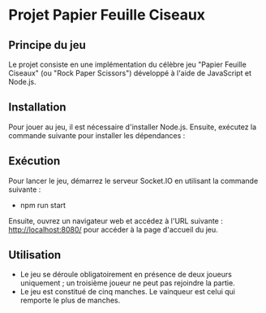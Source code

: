 # Projet Papier Feuille Ciseaux

## Principe du jeu

Le projet consiste en une implémentation du célèbre jeu "Papier Feuille Ciseaux" (ou "Rock Paper Scissors") développé à l'aide de JavaScript et Node.js.

## Installation

Pour jouer au jeu, il est nécessaire d'installer Node.js. Ensuite, exécutez la commande suivante pour installer les dépendances :


## Exécution

Pour lancer le jeu, démarrez le serveur Socket.IO en utilisant la commande suivante :

- npm run start

Ensuite, ouvrez un navigateur web et accédez à l'URL suivante : [http://localhost:8080/](http://localhost:8080/) pour accéder à la page d'accueil du jeu.

## Utilisation

- Le jeu se déroule obligatoirement en présence de deux joueurs uniquement ; un troisième joueur ne peut pas rejoindre la partie.
- Le jeu est constitué de cinq manches. Le vainqueur est celui qui remporte le plus de manches.

    
